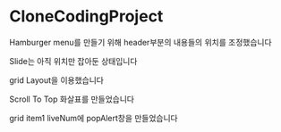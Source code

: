 # CloneCodingProject
Hamburger menu를 만들기 위해 header부분의 내용들의 위치를 조정했습니다

Slide는 아직 위치만 잡아둔 상태입니다

grid Layout을 이용했습니다

Scroll To Top 화살표를 만들었습니다

grid item1 liveNum에 popAlert창을 만들었습니다
